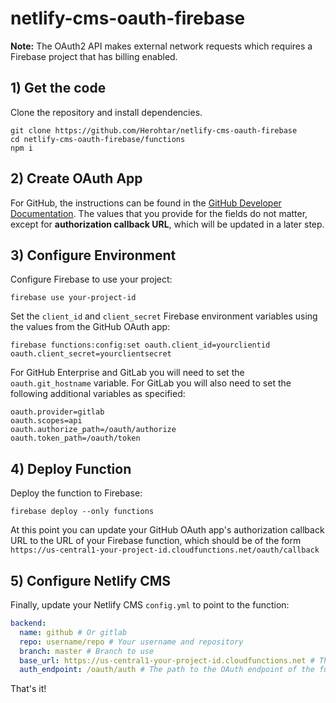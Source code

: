 # netlify-cms-oauth-firebase

**Note:** The OAuth2 API makes external network requests which requires a Firebase project that has billing enabled.

## 1) Get the code
Clone the repository and install dependencies.
```
git clone https://github.com/Herohtar/netlify-cms-oauth-firebase
cd netlify-cms-oauth-firebase/functions
npm i
```

## 2) Create OAuth App
For GitHub, the instructions can be found in the [GitHub Developer Documentation](https://developer.github.com/apps/building-oauth-apps/creating-an-oauth-app/). The values that you provide for the fields do not matter, except for **authorization callback URL**, which will be updated in a later step.

## 3) Configure Environment
Configure Firebase to use your project:
```
firebase use your-project-id
```

Set the `client_id` and `client_secret` Firebase environment variables using the values from the GitHub OAuth app:
```
firebase functions:config:set oauth.client_id=yourclientid oauth.client_secret=yourclientsecret
```

For GitHub Enterprise and GitLab you will need to set the `oauth.git_hostname` variable.
For GitLab you will also need to set the following additional variables as specified:
```
oauth.provider=gitlab
oauth.scopes=api
oauth.authorize_path=/oauth/authorize
oauth.token_path=/oauth/token
```

## 4) Deploy Function
Deploy the function to Firebase:
```
firebase deploy --only functions
```

At this point you can update your GitHub OAuth app's authorization callback URL to the URL of your Firebase function, which should be of the form `https://us-central1-your-project-id.cloudfunctions.net/oauth/callback`

## 5) Configure Netlify CMS
Finally, update your Netlify CMS `config.yml` to point to the function:
```yaml
backend:
  name: github # Or gitlab
  repo: username/repo # Your username and repository
  branch: master # Branch to use
  base_url: https://us-central1-your-project-id.cloudfunctions.net # The base Firebase Function URL for your project
  auth_endpoint: /oauth/auth # The path to the OAuth endpoint of the function
```

That's it!
